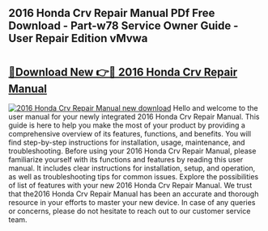 ## 2016 Honda Crv Repair Manual PDf Free Download - Part-w78 Service Owner Guide - User Repair Edition vMvwa

# <h2><a href="http://bc32681.oget.top/?id=2016+Honda+Crv+Repair+Manual">🔗Download New 👉🔴 2016 Honda Crv Repair Manual</a></h2>

[![2016 Honda Crv Repair Manual new download](https://i.imgur.com/5g1atiW.png)](http://bc32681.oget.top/?id=2016+Honda+Crv+Repair+Manual)
Hello and welcome to the user manual for your newly integrated 2016 Honda Crv Repair Manual. This guide is here to help you make the most of your product by providing a comprehensive overview of its features, functions, and benefits. You will find step-by-step instructions for installation, usage, maintenance, and troubleshooting. Before using your 2016 Honda Crv Repair Manual, please familiarize yourself with its functions and features by reading this user manual. It includes clear instructions for installation, setup, and operation, as well as troubleshooting tips for common issues. Explore the possibilities of list of features with your new 2016 Honda Crv Repair Manual. We trust that the2016 Honda Crv Repair Manual has been an accurate and thorough resource in your efforts to master your new device. In case of any queries or concerns, please do not hesitate to reach out to our customer service team.
